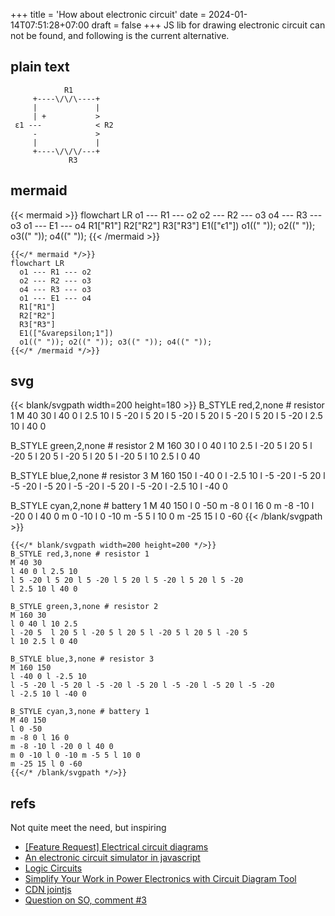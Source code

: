 +++
title = 'How about electronic circuit'
date = 2024-01-14T07:51:28+07:00
draft = false
+++
JS lib for drawing electronic circuit can not be found, and following is the current alternative.
<!--more-->


## plain text
```
            R1
     +----\/\/\----+
     |             |
     | +           >
 ε1 ---            < R2
     -             >
     |             |
     +----\/\/\/---+
             R3
```

## mermaid
{{< mermaid >}}
flowchart LR
  o1 --- R1 --- o2
  o2 --- R2 --- o3
  o4 --- R3 --- o3
  o1 --- E1 --- o4
  R1["R1"]
  R2["R2"]
  R3["R3"]
  E1(["&varepsilon;1"])
  o1((" ")); o2((" ")); o3((" ")); o4((" "));
{{< /mermaid >}}

```
{{</* mermaid */>}}
flowchart LR
  o1 --- R1 --- o2
  o2 --- R2 --- o3
  o4 --- R3 --- o3
  o1 --- E1 --- o4
  R1["R1"]
  R2["R2"]
  R3["R3"]
  E1(["&varepsilon;1"])
  o1((" ")); o2((" ")); o3((" ")); o4((" "));
{{</* /mermaid */>}}
```


## svg
{{< blank/svgpath width=200 height=180 >}}
B_STYLE red,2,none # resistor 1
M 40 30
l 40 0 l 2.5 10
l 5 -20 l 5 20 l 5 -20 l 5 20 l 5 -20 l 5 20 l 5 -20
l 2.5 10 l 40 0

B_STYLE green,2,none # resistor 2
M 160 30
l 0 40 l 10 2.5 
l -20 5  l 20 5 l -20 5 l 20 5 l -20 5 l 20 5 l -20 5
l 10 2.5 l 0 40

B_STYLE blue,2,none # resistor 3
M 160 150
l -40 0 l -2.5 10
l -5 -20 l -5 20 l -5 -20 l -5 20 l -5 -20 l -5 20 l -5 -20
l -2.5 10 l -40 0

B_STYLE cyan,2,none # battery 1
M 40 150
l 0 -50
m -8 0 l 16 0
m -8 -10 l -20 0 l 40 0
m 0 -10 l 0 -10 m -5 5 l 10 0
m -25 15 l 0 -60 
{{< /blank/svgpath >}}

```
{{</* blank/svgpath width=200 height=200 */>}}
B_STYLE red,3,none # resistor 1
M 40 30
l 40 0 l 2.5 10
l 5 -20 l 5 20 l 5 -20 l 5 20 l 5 -20 l 5 20 l 5 -20
l 2.5 10 l 40 0

B_STYLE green,3,none # resistor 2
M 160 30
l 0 40 l 10 2.5 
l -20 5  l 20 5 l -20 5 l 20 5 l -20 5 l 20 5 l -20 5
l 10 2.5 l 0 40

B_STYLE blue,3,none # resistor 3
M 160 150
l -40 0 l -2.5 10
l -5 -20 l -5 20 l -5 -20 l -5 20 l -5 -20 l -5 20 l -5 -20
l -2.5 10 l -40 0

B_STYLE cyan,3,none # battery 1
M 40 150
l 0 -50
m -8 0 l 16 0
m -8 -10 l -20 0 l 40 0
m 0 -10 l 0 -10 m -5 5 l 10 0
m -25 15 l 0 -60 
{{</* /blank/svgpath */>}}
```


## refs
Not quite meet the need, but inspiring
+ [[Feature Request] Electrical circuit diagrams](https://github.com/mermaid-js/mermaid/issues/2112#issuecomment-1632889991)
+ [An electronic circuit simulator in javascript](https://www.wiquid.fr/index.php/2022/11/22/a-circuit-simulator-in-javascript/)
+ [Logic Circuits](https://www.jointjs.com/demos/logic-circuits)
+ [Simplify Your Work in Power Electronics with Circuit Diagram Tool](https://synergycodes.com/blog/simplify-your-work-in-power-electronics/)
+ [CDN jointjs](https://www.jsdelivr.com/package/npm/jointjs)
+ [Question on SO, comment #3](https://stackoverflow.com/a/20620297/9475509)
